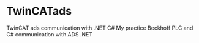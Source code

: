 # TwinCATads
TwinCAT ads communication with .NET C#
My practice Beckhoff PLC and C# communication with ADS .NET

